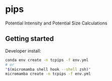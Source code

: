 # pips
Potential Intensity and Potential Size Calculations

## Getting started

Developer install:

```bash
conda env create -n tcpips -f env.yml
# or
"$(micromamba shell hook --shell zsh)"
micromamba create -n tcpips -f env.yml
```
